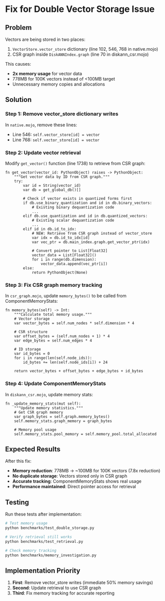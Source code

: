 # Fix for Double Vector Storage Issue

## Problem
Vectors are being stored in two places:
1. `VectorStore.vector_store` dictionary (line 102, 546, 768 in native.mojo)
2. CSR graph inside `DiskANNIndex.graph` (line 70 in diskann_csr.mojo)

This causes:
- **2x memory usage** for vector data
- 778MB for 100K vectors instead of <100MB target
- Unnecessary memory copies and allocations

## Solution

### Step 1: Remove vector_store dictionary writes

In `native.mojo`, remove these lines:
- Line 546: `self.vector_store[id] = vector`
- Line 768: `self.vector_store[id] = vector`

### Step 2: Update vector retrieval

Modify `get_vector()` function (line 1738) to retrieve from CSR graph:

```mojo
fn get_vector(vector_id: PythonObject) raises -> PythonObject:
    """Get vector data by ID from CSR graph."""
    try:
        var id = String(vector_id)
        var db = get_global_db()[]
        
        # Check if vector exists in quantized forms first
        if db.use_binary_quantization and id in db.binary_vectors:
            # Existing binary dequantization code
            ...
        elif db.use_quantization and id in db.quantized_vectors:
            # Existing scalar dequantization code
            ...
        elif id in db.id_to_idx:
            # NEW: Retrieve from CSR graph instead of vector_store
            var idx = db.id_to_idx[id]
            var vec_ptr = db.main_index.graph.get_vector_ptr(idx)
            
            # Convert pointer to List[Float32]
            vector_data = List[Float32]()
            for i in range(db.dimension):
                vector_data.append(vec_ptr[i])
        else:
            return PythonObject(None)
```

### Step 3: Fix CSR graph memory tracking

In `csr_graph.mojo`, update `memory_bytes()` to be called from ComponentMemoryStats:

```mojo
fn memory_bytes(self) -> Int:
    """Calculate total memory usage."""
    # Vector storage
    var vector_bytes = self.num_nodes * self.dimension * 4
    
    # CSR structure
    var offset_bytes = (self.num_nodes + 1) * 4
    var edge_bytes = self.num_edges * 4
    
    # ID storage
    var id_bytes = 0
    for i in range(len(self.node_ids)):
        id_bytes += len(self.node_ids[i]) + 24
    
    return vector_bytes + offset_bytes + edge_bytes + id_bytes
```

### Step 4: Update ComponentMemoryStats

In `diskann_csr.mojo`, update memory stats:

```mojo
fn _update_memory_stats(mut self):
    """Update memory statistics."""
    # Get CSR graph memory
    var graph_bytes = self.graph.memory_bytes()
    self.memory_stats.graph_memory = graph_bytes
    
    # Memory pool usage
    self.memory_stats.pool_memory = self.memory_pool.total_allocated
```

## Expected Results

After this fix:
- **Memory reduction**: 778MB → ~100MB for 100K vectors (7.8x reduction)
- **No duplicate storage**: Vectors stored only in CSR graph
- **Accurate tracking**: ComponentMemoryStats shows real usage
- **Performance maintained**: Direct pointer access for retrieval

## Testing

Run these tests after implementation:
```bash
# Test memory usage
python benchmarks/test_double_storage.py

# Verify retrieval still works
python benchmarks/test_retrieval.py

# Check memory tracking
python benchmarks/memory_investigation.py
```

## Implementation Priority

1. **First**: Remove vector_store writes (immediate 50% memory savings)
2. **Second**: Update retrieval to use CSR graph
3. **Third**: Fix memory tracking for accurate reporting